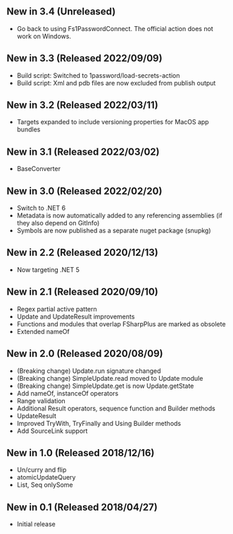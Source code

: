 ## New in 3.4 (Unreleased)
* Go back to using Fs1PasswordConnect. The official action does not work on Windows.

## New in 3.3 (Released 2022/09/09)
* Build script: Switched to 1password/load-secrets-action
* Build script: Xml and pdb files are now excluded from publish output

## New in 3.2 (Released 2022/03/11)
* Targets expanded to include versioning properties for MacOS app bundles

## New in 3.1 (Released 2022/03/02)
* BaseConverter

## New in 3.0 (Released 2022/02/20)
* Switch to .NET 6
* Metadata is now automatically added to any referencing assemblies (if they also depend on GitInfo)
* Symbols are now published as a separate nuget package (snupkg)

## New in 2.2 (Released 2020/12/13)
* Now targeting .NET 5

## New in 2.1 (Released 2020/09/10)
* Regex partial active pattern
* Update and UpdateResult improvements
* Functions and modules that overlap FSharpPlus are marked as obsolete
* Extended nameOf

## New in 2.0 (Released 2020/08/09)
* (Breaking change) Update.run signature changed
* (Breaking change) SimpleUpdate.read moved to Update module
* (Breaking change) SimpleUpdate.get is now Update.getState
* Add nameOf, instanceOf operators
* Range validation
* Additional Result operators, sequence function and Builder methods
* UpdateResult
* Improved TryWith, TryFinally and Using Builder methods
* Add SourceLink support

## New in 1.0 (Released 2018/12/16)
* Un/curry and flip
* atomicUpdateQuery
* List, Seq onlySome

## New in 0.1 (Released 2018/04/27)
* Initial release

